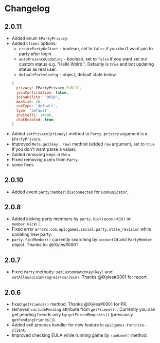 # Changelog

## 2.0.11
- Added enum `EPartyPrivacy`.
- Added `Client` options:
  - `createPartyOnStart` - boolean, set to `false` if you don't want join to party after login.
  - `autoPresenceUpdating` - boolean, set to `false` if you want set our custom status e.g. "Hello Wolrd.". Defautly is `true` and bot updating status as real user.
  - `defaultPartyConfig` - object, default state below.
  ```javascript
  {
    privacy: EPartyPrivacy.PUBLIC,
    joinConfirmation: false,
    joinability: 'OPEN',
    maxSize: 16,
    subType: 'default',
    type: 'default',
    inviteTTL: 14400,
    chatEnabled: true,
  }
  ```
- Added `setPrivacy(privacy)` method to `Party`. `privacy` argument is a `EPartyPrivacy`.
- Improved `Meta.get(key, raw)` method (added `raw` argument, set to `true` if you don't want parse a value).
- Added removing keys in `Meta`.
- Fixed removing users from `Party`.
- some fixes


## 2.0.10
- Added event `party:member:disconnected` for `Communicator`.

## 2.0.8
- Added kicking party members by `party.kick(accountId)` or `member.kick()`.
- Fixed error `errors.com.epicgames.social.party.stale_revision` while updating new party.
- `party.findMember()` currently searching by `accountId` and `PartyMember` object.
Thanks to: @iXyles#0001 

## 2.0.7
- Fixed `Party` methods: `setCustomMatchKey(key)` and `setAllowJoinInProgress(canJoin)`. Thanks @iXyles#0001 for report.

## 2.0.6
- fixed `getFriends()` method. Thanks @iXyles#0001 for PR.
- removed `includePending` attribute from `getFriends()`. Currently you can get pending friends only by `getFriendRequests()` (previously `getPendingFriends()`).
- Added exit process handler for new feature in `epicgames-fortnite-client`.
- Improved checking EULA while running game by `runGame()` method.